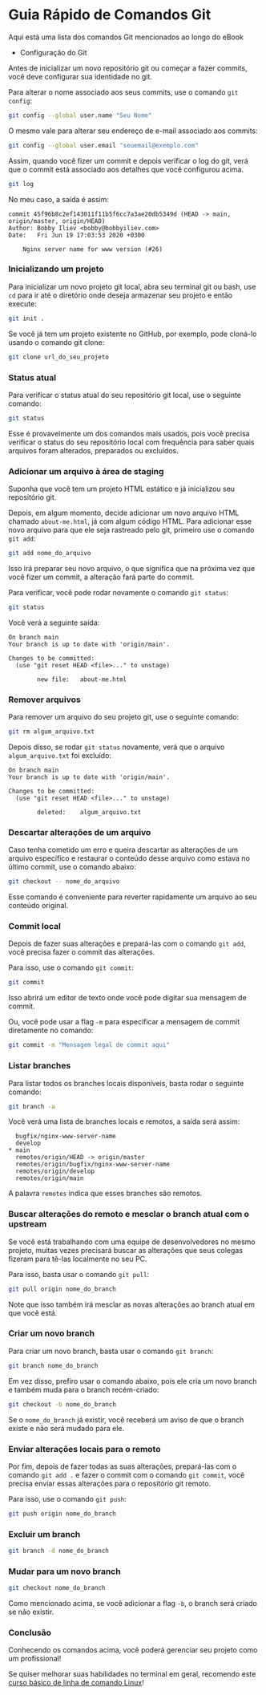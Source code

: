 # Guia Rápido de Comandos Git

Aqui está uma lista dos comandos Git mencionados ao longo do eBook

* Configuração do Git

Antes de inicializar um novo repositório git ou começar a fazer commits, você deve configurar sua identidade no git.

Para alterar o nome associado aos seus commits, use o comando `git config`:

```bash
git config --global user.name "Seu Nome"
```

O mesmo vale para alterar seu endereço de e-mail associado aos commits:

```bash
git config --global user.email "seuemail@exemplo.com"
```

Assim, quando você fizer um commit e depois verificar o log do git, verá que o commit está associado aos detalhes que você configurou acima.

```bash
git log
```

No meu caso, a saída é assim:

```
commit 45f96b8c2ef143011f11b5f6cc7a3ae20db5349d (HEAD -> main, origin/master, origin/HEAD)
Author: Bobby Iliev <bobby@bobbyiliev.com>
Date:   Fri Jun 19 17:03:53 2020 +0300

    Nginx server name for www version (#26)
```

### Inicializando um projeto

Para inicializar um novo projeto git local, abra seu terminal git ou bash, use `cd` para ir até o diretório onde deseja armazenar seu projeto e então execute:

```bash
git init .
```

Se você já tem um projeto existente no GitHub, por exemplo, pode cloná-lo usando o comando git clone:

```bash
git clone url_do_seu_projeto
```

### Status atual

Para verificar o status atual do seu repositório git local, use o seguinte comando:

```bash
git status
```

Esse é provavelmente um dos comandos mais usados, pois você precisa verificar o status do seu repositório local com frequência para saber quais arquivos foram alterados, preparados ou excluídos.

### Adicionar um arquivo à área de staging

Suponha que você tem um projeto HTML estático e já inicializou seu repositório git.

Depois, em algum momento, decide adicionar um novo arquivo HTML chamado `about-me.html`, já com algum código HTML. Para adicionar esse novo arquivo para que ele seja rastreado pelo git, primeiro use o comando `git add`:

```bash
git add nome_do_arquivo
```

Isso irá preparar seu novo arquivo, o que significa que na próxima vez que você fizer um commit, a alteração fará parte do commit.

Para verificar, você pode rodar novamente o comando `git status`:

```bash
git status
```

Você verá a seguinte saída:

```
On branch main
Your branch is up to date with 'origin/main'.

Changes to be committed:
  (use "git reset HEAD <file>..." to unstage)

        new file:   about-me.html
```

### Remover arquivos

Para remover um arquivo do seu projeto git, use o seguinte comando:

```bash
git rm algum_arquivo.txt
```

Depois disso, se rodar `git status` novamente, verá que o arquivo `algum_arquivo.txt` foi excluído:

```
On branch main
Your branch is up to date with 'origin/main'.

Changes to be committed:
  (use "git reset HEAD <file>..." to unstage)

        deleted:    algum_arquivo.txt
``` 

### Descartar alterações de um arquivo

Caso tenha cometido um erro e queira descartar as alterações de um arquivo específico e restaurar o conteúdo desse arquivo como estava no último commit, use o comando abaixo:

```bash
git checkout -- nome_do_arquivo
```

Esse comando é conveniente para reverter rapidamente um arquivo ao seu conteúdo original.

### Commit local

Depois de fazer suas alterações e prepará-las com o comando `git add`, você precisa fazer o commit das alterações.

Para isso, use o comando `git commit`:

```bash
git commit
```

Isso abrirá um editor de texto onde você pode digitar sua mensagem de commit.

Ou, você pode usar a flag `-m` para especificar a mensagem de commit diretamente no comando:

```bash
git commit -m "Mensagem legal de commit aqui"
```

### Listar branches

Para listar todos os branches locais disponíveis, basta rodar o seguinte comando:

```bash
git branch -a
```

Você verá uma lista de branches locais e remotos, a saída será assim:

```
  bugfix/nginx-www-server-name
  develop
* main
  remotes/origin/HEAD -> origin/master
  remotes/origin/bugfix/nginx-www-server-name
  remotes/origin/develop
  remotes/origin/main
```

A palavra `remotes` indica que esses branches são remotos.

### Buscar alterações do remoto e mesclar o branch atual com o upstream

Se você está trabalhando com uma equipe de desenvolvedores no mesmo projeto, muitas vezes precisará buscar as alterações que seus colegas fizeram para tê-las localmente no seu PC.

Para isso, basta usar o comando `git pull`:

```bash
git pull origin nome_do_branch
```

Note que isso também irá mesclar as novas alterações ao branch atual em que você está.

### Criar um novo branch

Para criar um novo branch, basta usar o comando `git branch`:

```bash
git branch nome_do_branch
```

Em vez disso, prefiro usar o comando abaixo, pois ele cria um novo branch e também muda para o branch recém-criado:

```bash
git checkout -b nome_do_branch
```

Se o `nome_do_branch` já existir, você receberá um aviso de que o branch existe e não será mudado para ele.

### Enviar alterações locais para o remoto

Por fim, depois de fazer todas as suas alterações, prepará-las com o comando `git add .` e fazer o commit com o comando `git commit`, você precisa enviar essas alterações para o repositório git remoto.

Para isso, use o comando `git push`:

```bash
git push origin nome_do_branch
```

### Excluir um branch

```bash
git branch -d nome_do_branch
```

### Mudar para um novo branch

```bash
git checkout nome_do_branch
```

Como mencionado acima, se você adicionar a flag `-b`, o branch será criado se não existir.

### Conclusão

Conhecendo os comandos acima, você poderá gerenciar seu projeto como um profissional!

Se quiser melhorar suas habilidades no terminal em geral, recomendo este [curso básico de linha de comando Linux](https://devdojo.com/course/linux-command-line-basics)!
